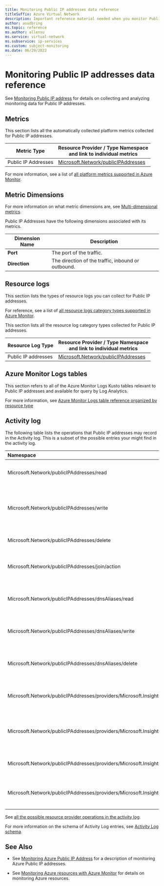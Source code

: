 ```yaml
---
title: Monitoring Public IP addresses data reference
titleSuffix: Azure Virtual Network
description: Important reference material needed when you monitor Public IP addresses 
author: asudbring
ms.topic: reference
ms.author: allensu
ms.service: virtual-network
ms.subservice: ip-services
ms.custom: subject-monitoring
ms.date: 06/29/2022
---
```


# Monitoring Public IP addresses data reference

See [Monitoring Public IP address](monitor-public-ip.md) for details on collecting and analyzing monitoring data for Public IP addresses.

## Metrics

This section lists all the automatically collected platform metrics collected for Public IP addresses.  

|Metric Type | Resource Provider / Type Namespace<br/> and link to individual metrics |
|-------|-----|
| Public IP Addresses | [Microsoft.Network/publicIPAddresses](/azure/azure-monitor/platform/metrics-supported#microsoftnetworkpublicipaddresses) |

For more information, see a list of [all platform metrics supported in Azure Monitor](/azure/azure-monitor/platform/metrics-supported).

## Metric Dimensions

For more information on what metric dimensions are, see [Multi-dimensional metrics](/azure/azure-monitor/platform/data-platform-metrics#multi-dimensional-metrics).

Public IP Addresses have the following dimensions associated with its metrics.

| Dimension Name | Description |
| ------------------- | ----------------- |
| **Port** | The port of the traffic. |
| **Direction** | The direction of the traffic, inbound or outbound. |

## Resource logs

This section lists the types of resource logs you can collect for Public IP addresses. 

For reference, see a list of [all resource logs category types supported in Azure Monitor](/azure/azure-monitor/platform/resource-logs-schema).

This section lists all the resource log category types collected for Public IP addresses.  

|Resource Log Type | Resource Provider / Type Namespace<br/> and link to individual metrics |
|-------|-----|
| Public IP addresses | [Microsoft.Network/publicIPAddresses](/azure/azure-monitor/platform/resource-logs-categories#microsoftnetworkpublicipaddresses) |

## Azure Monitor Logs tables

This section refers to all of the Azure Monitor Logs Kusto tables relevant to Public IP addresses and available for query by Log Analytics. 

For more information, see [Azure Monitor Logs table reference organized by resource type](/azure/azure-monitor/reference/tables/tables-resourcetype#public-ip-addresses)

## Activity log

The following table lists the operations that Public IP addresses may record in the Activity log. This is a subset of the possible entries your might find in the activity log.

| Namespace | Description |
|:---|:---|
| Microsoft.Network/publicIPAddresses/read | Gets a public ip address definition. |
| Microsoft.Network/publicIPAddresses/write | Creates a public Ip address or updates an existing public Ip address.  |
| Microsoft.Network/publicIPAddresses/delete | Deletes a public Ip address. |
| Microsoft.Network/publicIPAddresses/join/action | Joins a public ip address. Not Alertable. |
| Microsoft.Network/publicIPAddresses/dnsAliases/read | Gets a Public Ip Address Dns Alias resource |
| Microsoft.Network/publicIPAddresses/dnsAliases/write | Creates a Public Ip Address Dns Alias resource |
| Microsoft.Network/publicIPAddresses/dnsAliases/delete | Deletes a Public Ip Address Dns Alias resource |
| Microsoft.Network/publicIPAddresses/providers/Microsoft.Insights/diagnosticSettings/read | Get the diagnostic settings of Public IP Address |
| Microsoft.Network/publicIPAddresses/providers/Microsoft.Insights/diagnosticSettings/write | Create or update the diagnostic settings of Public IP Address |
| Microsoft.Network/publicIPAddresses/providers/Microsoft.Insights/logDefinitions/read | Get the log definitions of Public IP Address |
| Microsoft.Network/publicIPAddresses/providers/Microsoft.Insights/metricDefinitions/read | Get the metrics definitions of Public IP Address |

See [all the possible resource provider operations in the activity log](../../role-based-access-control/resource-provider-operations.md).  

For more information on the schema of Activity Log entries, see [Activity Log schema](../../azure-monitor/essentials/activity-log-schema.md). 

## See Also

- See [Monitoring Azure Public IP Address](monitor-public-ip.md) for a description of monitoring Azure Public IP addresses.

- See [Monitoring Azure resources with Azure Monitor](../../azure-monitor/essentials/monitor-azure-resource.md) for details on monitoring Azure resources.